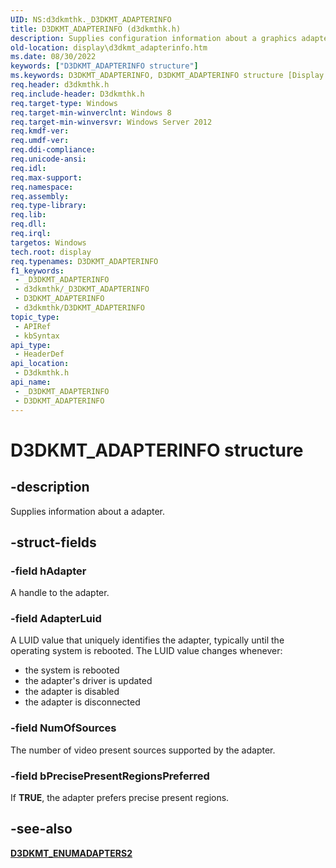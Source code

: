 ```yaml
---
UID: NS:d3dkmthk._D3DKMT_ADAPTERINFO
title: D3DKMT_ADAPTERINFO (d3dkmthk.h)
description: Supplies configuration information about a graphics adapter.
old-location: display\d3dkmt_adapterinfo.htm
ms.date: 08/30/2022
keywords: ["D3DKMT_ADAPTERINFO structure"]
ms.keywords: D3DKMT_ADAPTERINFO, D3DKMT_ADAPTERINFO structure [Display Devices], _D3DKMT_ADAPTERINFO, d3dkmthk/D3DKMT_ADAPTERINFO, display.d3dkmt_adapterinfo
req.header: d3dkmthk.h
req.include-header: D3dkmthk.h
req.target-type: Windows
req.target-min-winverclnt: Windows 8
req.target-min-winversvr: Windows Server 2012
req.kmdf-ver: 
req.umdf-ver: 
req.ddi-compliance: 
req.unicode-ansi: 
req.idl: 
req.max-support: 
req.namespace: 
req.assembly: 
req.type-library: 
req.lib: 
req.dll: 
req.irql: 
targetos: Windows
tech.root: display
req.typenames: D3DKMT_ADAPTERINFO
f1_keywords:
 - _D3DKMT_ADAPTERINFO
 - d3dkmthk/_D3DKMT_ADAPTERINFO
 - D3DKMT_ADAPTERINFO
 - d3dkmthk/D3DKMT_ADAPTERINFO
topic_type:
 - APIRef
 - kbSyntax
api_type:
 - HeaderDef
api_location:
 - D3dkmthk.h
api_name:
 - _D3DKMT_ADAPTERINFO
 - D3DKMT_ADAPTERINFO
---
```


# D3DKMT_ADAPTERINFO structure

## -description

Supplies information about a adapter.

## -struct-fields

### -field hAdapter

A handle to the adapter.

### -field AdapterLuid

A LUID value that uniquely identifies the adapter, typically until the operating system is rebooted. The LUID value changes whenever:

- the system is rebooted
- the adapter's driver is updated
- the adapter is disabled
- the adapter is disconnected

### -field NumOfSources

The number of video present sources supported by the adapter.

### -field bPrecisePresentRegionsPreferred

If **TRUE**, the adapter prefers precise present regions.

## -see-also

[**D3DKMT_ENUMADAPTERS2**](ns-d3dkmthk-_d3dkmt_enumadapters2.md)
